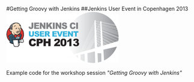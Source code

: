 #Getting Groovy with Jenkins
##Jenkins User Event in Copenhagen 2013
![Logo](logo.png)

Example code for the workshop session _"Getting Groovy with Jenkins"_


